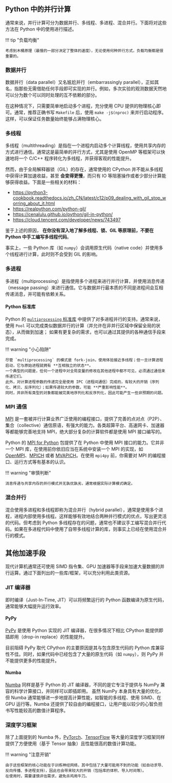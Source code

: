 ## Python 中的并行计算

通常来说，并行计算可分为数据并行、多线程、多进程、混合并行。下面将对这些方法在 Python 中的使用进行描述。

!!! tip "负载均衡"

    考虑到木桶原理（最慢的一部分决定了整体的速度），无论使用何种并行方式，负载均衡都是很重要的。

### 数据并行

数据并行（data parallel）又名尴尬并行（embarrassingly parallel），正如其名，指那些无需借助任何手段即可实现的并行。例如，多次实验的观测数据天然地可以分为数个可以同时处理的互不依赖的部分。

在这种情况下，只需要简单地启动多个进程，充分使用 CPU 提供的物理核心即可。通常，推荐正确书写 `Makefile` 后，使用 `make -j$(nproc)` 来并行启动程序。这样，可以保证任务数量始终能够占满物理核心。

### 多线程

多线程（multithreading）是指在一个进程内启动多个计算线程，使用共享内存的方式进行通信。通常这是最简单的并行方式，尤其是使用 OpenMP 等框架可以快速地将一个 C/C++ 程序转化为多线程，并获得客观的性能提升。

然而，由于全局解释器锁（GIL）的存在，通常使用的 CPython 并不能从多线程中获得计算加速收益，甚至 **会变得更慢**，而只有 IO 等阻塞操作或者少部分计算能够获得收益。下面是一些相关的材料：

* <https://python3-cookbook.readthedocs.io/zh_CN/latest/c12/p09_dealing_with_gil_stop_worring_about_it.html>
* <https://realpython.com/python-gil/>
* <https://cenalulu.github.io/python/gil-in-python/>
* <https://cloud.tencent.com/developer/news/743497>

鉴于上述的原因， **在你没有深入地了解多线程、锁、GIL 等原理前，不要在 Python 中手工编写多线程代码**。

事实上，一些 Python 库（如 `numpy`）会调用原生代码（native code）并使用多个线程进行计算，此时则不会受到 GIL 的影响。

### 多进程

多进程（multiprocessing）是指使用多个进程来进行并行计算，并使用消息传递（message passing）来进行通信。它与数据并行最本质的不同是进程间会互相传递消息，并可能有依赖关系。

#### Python 标准库

Python 的 [`multiprocessing` 标准库](https://docs.python.org/zh-cn/3/library/multiprocessing.html) 中提供了对多进程并行的支持。通常来说，使用 `Pool` 可以完成类似数据并行的计算（并允许在非并行区域中保留全局的状态），从而做到加速；
如果有更复杂的需求，也可以通过其提供的各种通信手段来完成。

!!! warning "小心陷阱"

    尽管 `multiprocessing` 的模式是 fork-join，使用体验接近多线程；但一旦计算进程启动，它与原始进程就拥有 **互相独立的状态**。
    一个典型的问题是，任何一个进程中对全局变量的修改在其他进程中都不可见，必须通过通信来传递它们。  
    此外，对计算进程参数的传递完全是使用 IPC（进程间通信）完成的，有较大的开销（序列化、拷贝、反序列化）；如果传递较大的参数，可能 **严重影响性能**。
    同时，并非所有类型的对象都能被完美地序列化和反序列化，因此可能产生一些非预期的问题。

### MPI 通信

[MPI](https://en.wikipedia.org/wiki/Message_Passing_Interface) 是一套被并行计算业界广泛使用的编程接口，提供了完善的点对点（P2P）、集合（collective）通信原语，有强大的能力。各类超算平台、高速网卡、加速器等都能够完善地支持 MPI，绝大部分复杂的计算软件都是使用 MPI 接口编写的。

Python 的 [MPI for Python](https://mpi4py.readthedocs.io/) 包提供了在 Python 中使用 MPI 接口的能力。它并非一个 MPI 库，在使用前你依旧应当在系统中安装一个 MPI 的实现，如 [OpenMPI](https://www.open-mpi.org/)、[MPICH](https://www.mpich.org/) 或者 [MVAPICH](https://mvapich.cse.ohio-state.edu/)。在使用 `mpi4py` 前，你需要对 MPI 的编程接口、运行方式等有基本的认识。

!!! warning "审慎判断"

    消息传递与共享内存的并行模式并无孰优孰劣，通常根据实际计算模式确定。

### 混合并行

混合使用多进程和多线程即称为混合并行（hybrid parallel），通常是使用多个进程，进程内部使用多线程。这样能够有效地结合两种并行模式的优点，写出更灵活的代码。但考虑到 Python 多线程存在的问题，通常也不建议手工编写混合并行代码。如果在多进程代码中使用了自带多线程计算的库，则事实上已经在使用混合并行的模式。

## 其他加速手段

现代计算机通常还可使用 SIMD 指令集、GPU 加速器等手段来加速大量数据的并行运算。通过下面列出的一些库/框架，可以充分利用此类资源。

### JIT 编译器

即时编译（Just-In-Time, JIT）可以将频繁运行的 Python 函数编译为原生代码，通常能够大幅提升运行效率。

#### PyPy

[PyPy](https://www.pypy.org/) 是使用 Python 实现的 JIT 编译器，在很多情况下相比 CPython 能提供即插即用（drop-in replace）的性能提升。

目前阻碍 PyPy 取代 CPython 的主要原因是其与包含原生代码的 Python 库兼容性不佳。同时，如果代码中已经包含了大量的原生代码（如 `numpy`），则 PyPy 并不能提供更多的性能提升。

#### Numba

[Numba](https://numba.pydata.org/) 同样是基于 Python 的 JIT 编译器，不同的是它专注于提供与 NumPy 兼容的科学计算接口，并同样可以即插即用。
虽然 NumPy 本身具有大量的优化，但 Numba 通常能够进一步地提高计算性能，如智能的多线程、使用 SIMD、在 GPU 运行等。Numba 还提供了较自由的编程接口，让用户能以较少的心智负担书写性能较高的数值计算程序。

### 深度学习框架

除了上面提到的 Numba 外，[PyTorch](https://pytorch.org/)、[TensorFlow](https://www.tensorflow.org/) 等大量的深度学习框架同样提供了方便使用（基于 Tensor 抽象）且性能很高的数值计算功能。

!!! warning "注意开销"

    由于这些框架的核心功能在于训练神经网络，其中包括了大量可能用不到的功能（如自动求导、反向传播、多进程支持），因此也会带来较大的开销（包括库的体积、导入时间等）。
    在使用时，需要谨慎评估需求，避免杀鸡用牛刀。
